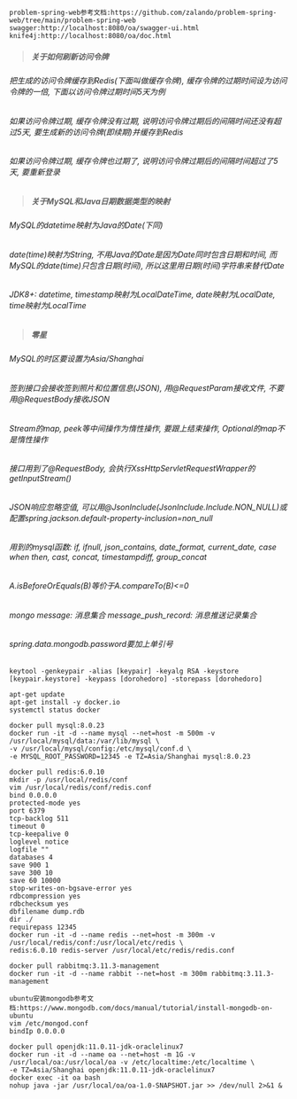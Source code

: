 `problem-spring-web参考文档:https://github.com/zalando/problem-spring-web/tree/main/problem-spring-web`  
`swagger:http://localhost:8080/oa/swagger-ui.html`  
`knife4j:http://localhost:8080/oa/doc.html`
> ##### 关于如何刷新访问令牌
###### 把生成的访问令牌缓存到Redis(下面叫做缓存令牌), 缓存令牌的过期时间设为访问令牌的一倍, 下面以访问令牌过期时间5天为例
###### 如果访问令牌过期, 缓存令牌没有过期, 说明访问令牌过期后的间隔时间还没有超过5天, 要生成新的访问令牌(即续期)并缓存到Redis
###### 如果访问令牌过期, 缓存令牌也过期了, 说明访问令牌过期后的间隔时间超过了5天, 要重新登录
> ##### 关于MySQL和Java日期数据类型的映射
###### MySQL的datetime映射为Java的Date(下同)
###### date(time)映射为String, 不用Java的Date是因为Date同时包含日期和时间, 而MySQL的date(time)只包含日期(时间), 所以这里用日期(时间)字符串来替代Date
###### JDK8+: datetime, timestamp映射为LocalDateTime, date映射为LocalDate, time映射为LocalTime
> ##### 零星
###### MySQL的时区要设置为Asia/Shanghai
###### 签到接口会接收签到照片和位置信息(JSON), 用@RequestParam接收文件, 不要用@RequestBody接收JSON
###### Stream的map, peek等中间操作为惰性操作, 要跟上结束操作, Optional的map不是惰性操作
###### 接口用到了@RequestBody, 会执行XssHttpServletRequestWrapper的getInputStream()
###### JSON响应忽略空值, 可以用@JsonInclude(JsonInclude.Include.NON_NULL)或配置spring.jackson.default-property-inclusion=non_null
###### 用到的mysql函数: if, ifnull, json_contains, date_format, current_date, case when then, cast, concat, timestampdiff, group_concat
###### A.isBeforeOrEquals(B)等价于A.compareTo(B)<=0
###### mongo message: 消息集合 message_push_record: 消息推送记录集合
###### spring.data.mongodb.password要加上单引号
```shell
keytool -genkeypair -alias [keypair] -keyalg RSA -keystore [keypair.keystore] -keypass [dorohedoro] -storepass [dorohedoro]

apt-get update
apt-get install -y docker.io
systemctl status docker

docker pull mysql:8.0.23
docker run -it -d --name mysql --net=host -m 500m -v /usr/local/mysql/data:/var/lib/mysql \
-v /usr/local/mysql/config:/etc/mysql/conf.d \
-e MYSQL_ROOT_PASSWORD=12345 -e TZ=Asia/Shanghai mysql:8.0.23

docker pull redis:6.0.10
mkdir -p /usr/local/redis/conf
vim /usr/local/redis/conf/redis.conf
bind 0.0.0.0
protected-mode yes
port 6379
tcp-backlog 511
timeout 0
tcp-keepalive 0
loglevel notice
logfile ""
databases 4
save 900 1
save 300 10
save 60 10000
stop-writes-on-bgsave-error yes
rdbcompression yes
rdbchecksum yes
dbfilename dump.rdb
dir ./
requirepass 12345
docker run -it -d --name redis --net=host -m 300m -v /usr/local/redis/conf:/usr/local/etc/redis \
redis:6.0.10 redis-server /usr/local/etc/redis/redis.conf

docker pull rabbitmq:3.11.3-management
docker run -it -d --name rabbit --net=host -m 300m rabbitmq:3.11.3-management

ubuntu安装mongodb参考文档:https://www.mongodb.com/docs/manual/tutorial/install-mongodb-on-ubuntu
vim /etc/mongod.conf
bindIp 0.0.0.0

docker pull openjdk:11.0.11-jdk-oraclelinux7
docker run -it -d --name oa --net=host -m 1G -v /usr/local/oa:/usr/local/oa -v /etc/localtime:/etc/localtime \
-e TZ=Asia/Shanghai openjdk:11.0.11-jdk-oraclelinux7
docker exec -it oa bash
nohup java -jar /usr/local/oa/oa-1.0-SNAPSHOT.jar >> /dev/null 2>&1 &
```